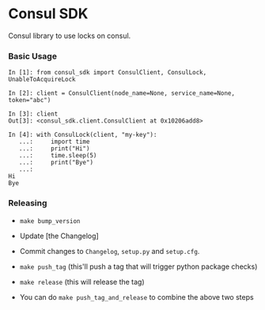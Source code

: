 # Consul SDK

Consul library to use locks on consul.

### Basic Usage

    In [1]: from consul_sdk import ConsulClient, ConsulLock, UnableToAcquireLock

    In [2]: client = ConsulClient(node_name=None, service_name=None, token="abc")

    In [3]: client
    Out[3]: <consul_sdk.client.ConsulClient at 0x10206add8>

    In [4]: with ConsulLock(client, "my-key"):
       ...:     import time
       ...:     print("Hi")
       ...:     time.sleep(5)
       ...:     print("Bye")
       ...:
    Hi
    Bye

### Releasing

- `make bump_version`
- Update [the Changelog]
- Commit changes to `Changelog`, `setup.py` and `setup.cfg`.
- `make push_tag` (this'll push a tag that will trigger python package checks)
- `make release` (this will release the tag)

- You can do `make push_tag_and_release` to combine the above two steps
